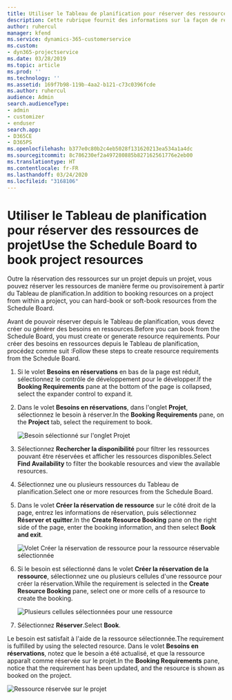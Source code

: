 ```yaml
---
title: Utiliser le Tableau de planification pour réserver des ressources de projet
description: Cette rubrique fournit des informations sur la façon de réserver les ressources.
author: ruhercul
manager: kfend
ms.service: dynamics-365-customerservice
ms.custom:
- dyn365-projectservice
ms.date: 03/28/2019
ms.topic: article
ms.prod: ''
ms.technology: ''
ms.assetid: 169f7b98-119b-4aa2-b121-c73c0396fcde
ms.author: ruhercul
audience: Admin
search.audienceType:
- admin
- customizer
- enduser
search.app:
- D365CE
- D365PS
ms.openlocfilehash: b377e0c80b2c4eb5028f131620213ea534a1a4dc
ms.sourcegitcommit: 8c786230ef2a497280885b827162561776e2eb00
ms.translationtype: HT
ms.contentlocale: fr-FR
ms.lasthandoff: 03/24/2020
ms.locfileid: "3168106"
---
```

# <a name="use-the-schedule-board-to-book-project-resources"></a><span data-ttu-id="fab75-103">Utiliser le Tableau de planification pour réserver des ressources de projet</span><span class="sxs-lookup"><span data-stu-id="fab75-103">Use the Schedule Board to book project resources</span></span>

<span data-ttu-id="fab75-104">Outre la réservation des ressources sur un projet depuis un projet, vous pouvez réserver les ressources de manière ferme ou provisoirement à partir du Tableau de planification.</span><span class="sxs-lookup"><span data-stu-id="fab75-104">In addition to booking resources on a project from within a project, you can hard-book or soft-book resources from the Schedule Board.</span></span>

<span data-ttu-id="fab75-105">Avant de pouvoir réserver depuis le Tableau de planification, vous devez créer ou générer des besoins en ressources.</span><span class="sxs-lookup"><span data-stu-id="fab75-105">Before you can book from the Schedule Board, you must create or generate resource requirements.</span></span> <span data-ttu-id="fab75-106">Pour créer des besoins en ressources depuis le Tableau de planification, procédez comme suit :</span><span class="sxs-lookup"><span data-stu-id="fab75-106">Follow these steps to create resource requirements from the Schedule Board.</span></span>

1. <span data-ttu-id="fab75-107">Si le volet **Besoins en réservations** en bas de la page est réduit, sélectionnez le contrôle de développement pour le développer.</span><span class="sxs-lookup"><span data-stu-id="fab75-107">If the **Booking Requirements** pane at the bottom of the page is collapsed, select the expander control to expand it.</span></span>
2. <span data-ttu-id="fab75-108">Dans le volet **Besoins en réservations**, dans l'onglet **Projet**, sélectionnez le besoin à réserver.</span><span class="sxs-lookup"><span data-stu-id="fab75-108">In the **Booking Requirements** pane, on the **Project** tab, select the requirement to book.</span></span>

    ![Besoin sélectionné sur l'onglet Projet](media/Resource-Management-image73.png)

3. <span data-ttu-id="fab75-110">Sélectionnez **Rechercher la disponibilité** pour filtrer les ressources pouvant être réservées et afficher les ressources disponibles.</span><span class="sxs-lookup"><span data-stu-id="fab75-110">Select **Find Availability** to filter the bookable resources and view the available resources.</span></span> 
4. <span data-ttu-id="fab75-111">Sélectionnez une ou plusieurs ressources du Tableau de planification.</span><span class="sxs-lookup"><span data-stu-id="fab75-111">Select one or more resources from the Schedule Board.</span></span> 
5. <span data-ttu-id="fab75-112">Dans le volet **Créer la réservation de ressource** sur le côté droit de la page, entrez les informations de réservation, puis sélectionnez **Réserver et quitter**.</span><span class="sxs-lookup"><span data-stu-id="fab75-112">In the **Create Resource Booking** pane on the right side of the page, enter the booking information, and then select **Book and exit**.</span></span>

    ![Volet Créer la réservation de ressource pour la ressource réservable sélectionnée](media/Resource-Management-image74.png)

6. <span data-ttu-id="fab75-114">Si le besoin est sélectionné dans le volet **Créer la réservation de la ressource**, sélectionnez une ou plusieurs cellules d'une ressource pour créer la réservation.</span><span class="sxs-lookup"><span data-stu-id="fab75-114">While the requirement is selected in the **Create Resource Booking** pane, select one or more cells of a resource to create the booking.</span></span>

    ![Plusieurs cellules sélectionnées pour une ressource](media/Resource-Management-image75.png)

7. <span data-ttu-id="fab75-116">Sélectionnez **Réserver**.</span><span class="sxs-lookup"><span data-stu-id="fab75-116">Select **Book**.</span></span>

<span data-ttu-id="fab75-117">Le besoin est satisfait à l'aide de la ressource sélectionnée.</span><span class="sxs-lookup"><span data-stu-id="fab75-117">The requirement is fulfilled by using the selected resource.</span></span> <span data-ttu-id="fab75-118">Dans le volet **Besoins en réservations**, notez que le besoin a été actualisé, et que la ressource apparaît comme réservée sur le projet.</span><span class="sxs-lookup"><span data-stu-id="fab75-118">In the **Booking Requirements** pane, notice that the requirement has been updated, and the resource is shown as booked on the project.</span></span>

![Ressource réservée sur le projet](media/Resource-Management-image76.png)
